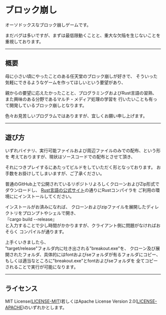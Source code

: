 # ブロック崩し

オーソドックスなブロック崩しゲームです。

まだバグは多いですが、まずは最低限動くことと、重大な欠陥を生じないことを重視しております。

---

## 概要
母に小さい頃にやったことのある任天堂のブロック崩しが好きで、
そういった気軽にできるようなゲームを作ってほしいという要望があり、

親からの要望に応えたかったことと、プログラミングおよびRust言語の習熟、
また興味のある分野であるマルチ・メディア処理の学習を
行いたいことも有って開発しているブロック崩しとなります。

色々お見苦しいプログラムではありますが、宜しくお願い申し上げます。

---

## 遊び方

いずれバイナリ、実行可能ファイルおよび周辺ファイルのみでの配布、という形を
考えておりますが、現状はソースコードでの配布とさせて頂き、

それにつきプレイするにあたってビルドをしていただく形となっております。
お手数をお掛けしてしまいますが、ご了承ください。

普通のGitHub上で公開されているリポジトリよろしくクローンおよびZip形式でダウンロードし、
[Rust言語の公式サイト](https://www.rust-lang.org/ja)の通りにRustコンパイラを
ご利用の環境ににインストールしてください。

インストールがお済みになれば、
クローンおよびzipファイルを展開したディレクトリをプロンプトやシェルで開き、  
『cargo build --release』  
と入力することで少し時間がかかりますが、クライアント側に問題がなければおそらく
コンパイルが通ります。

上手くいきましたら、  
"target/release"フォルダ内に吐き出される"breakout.exe"を、
クローン及び展開されたフォルダ、具体的にはfontおよびseフォルダが有るフォルダにコピー、  
もしくは適当なところに"breakout.exe"とfontおよびseフォルダを
全てコピーされることで実行が可能になります。


---

## ライセンス
MIT License([LICENSE-MIT](https://opensource.org/licenses/MIT))若しくはApache License Version 2.0([LICENSE-APACHE](https://www.apache.org/licenses/LICENSE-2.0))のいずれかとします。